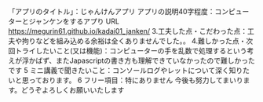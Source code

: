 「アプリのタイトル」：じゃんけんアプリ
アプリの説明40字程度：コンピューターとジャンケンをするアプり
URL
https://megurin61.github.io/kadai01_janken/
3.工夫した点・こだわった点：工夫や拘りなどを組み込める余裕は全くありませんでした。。
4.難しかった点・次回トライしたいこと(又は機能)：コンピューターの手を乱数で処理するという考えが浮かばず、またJapascriptの書き方も理解できていなかったので難しかったです
5 ミニ講義で聞きたいこと：コンソールログやレットについて深く知りたいと思っております。
6 フリー項目：特にありません
今後も努力してまいります。どうぞよろしくお願いいたします
